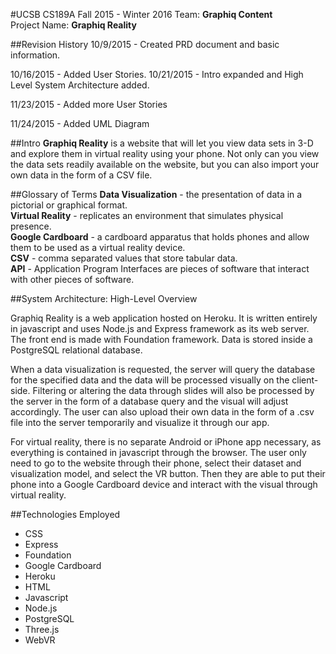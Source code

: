 #UCSB CS189A Fall 2015 - Winter 2016
Team: **Graphiq Content**  
Project Name: **Graphiq Reality**

##Revision History
10/9/2015 - Created PRD document and basic information.

10/16/2015 - Added User Stories.
10/21/2015 - Intro expanded and High Level System Architecture added.

11/23/2015 - Added more User Stories

11/24/2015 - Added UML Diagram


##Intro
**Graphiq Reality** is a website that will let you view data sets in 3-D and explore them in virtual reality using your phone. Not only can you view the data sets readily available on the website, but you can also import your own data in the form of a CSV file.

##Glossary of Terms
**Data Visualization** -  the presentation of data in a pictorial or graphical format.  
**Virtual Reality** - replicates an environment that simulates physical presence.  
**Google Cardboard** - a cardboard apparatus that holds phones and allow them to be used as a virtual reality device.  
**CSV** - comma separated values that store tabular data.  
**API** -​­ Application Program Interfaces are pieces of software that interact with other pieces of software.

##System Architecture: High­-Level Overview

Graphiq Reality is a web application hosted on Heroku. It is written entirely in javascript and uses Node.js and Express framework as its web server. The front end is made with Foundation framework. Data is stored inside a PostgreSQL relational database.

When a data visualization is requested, the server will query the database for the specified data and the data will be processed visually on the client-side. Filtering or altering the data through slides will also be processed by the server in the form of a database query and the visual will adjust accordingly. The user can also upload their own data in the form of a .csv file into the server temporarily and visualize it through our app.

For virtual reality, there is no separate Android or iPhone app necessary, as everything is contained in javascript through the browser. The user only need to go to the website through their phone, select their dataset and visualization model, and select the VR button. Then they are able to put their phone into a Google Cardboard device and interact with the visual through virtual reality.

##Technologies Employed
* CSS
* Express
* Foundation
* Google Cardboard
* Heroku
* HTML
* Javascript
* Node.js
* PostgreSQL
* Three.js
* WebVR

